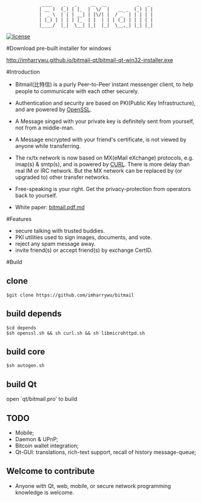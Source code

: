                  ____    _   _     __  __           _   _ 
                | __ )  (_) | |_  |  \/  |   __ _  (_) | |
                |  _ \  | | | __| | |\/| |  / _` | | | | |
                | |_) | | | | |_  | |  | | | (_| | | | | |
                |____/  |_|  \__| |_|  |_|  \__,_| |_| |_|

                
                

[![license](https://img.shields.io/badge/license-BSD-green.svg?style=flat)](https://github.com/imharrywu/bitmail/edit/master/LICENSE)

#Download pre-built installer for windows

http://imharrywu.github.io/bitmail-qt/bitmail-qt-win32-installer.exe

#Introduction

- Bitmail(比特信) is a purly Peer-to-Peer instant messenger client, to help people to communicate with each other securely. 

- Authentication and security are based on PKI(Public Key Infrastructure), and are powered by [OpenSSL](https://github.com/openssl/openssl). 

- A Message singed with your private key is definitely sent from yourself, not from a middle-man.

- A Message encrypted with your friend's certificate, is not viewed by anyone while transferring.

- The rx/tx network is now based on MX(eMail eXchange) protocols, e.g. imap(s) & smtp(s), and is powered by [CURL](https://github.com/bagder/curl). There is more delay than real IM or IRC network. But the MX network can be replaced by (or upgraded to) other transfer networks. 

- Free-speaking is your right. Get the privacy-protection from operators back to yourself.

- White paper: [bitmail.pdf.md](./doc/bitmail.pdf.md)
    
#Features
- secure talking with trusted buddies.
- PKI utilities used to sign images, documents, and vote.
- reject any spam message away.
- invite friend(s) or accept friend(s) by exchange CertID.

#Build

## clone

```
$git clone https://github.com/imharrywu/bitmail
```

## build depends

```
$cd depends
$sh openssl.sh && sh curl.sh && sh libmicrohttpd.sh
```

## build core

```
$sh autogen.sh
```

## build Qt

open \`qt/bitmail.pro' to build


## TODO
- Mobile;
- Daemon & UPnP;
- Bitcoin wallet integration;
- Qt-GUI: translations, rich-text support, recall of history message-queue;


## Welcome to contribute
- Anyone with Qt, web, mobile, or secure network programming knowledge is welcome.
                           
